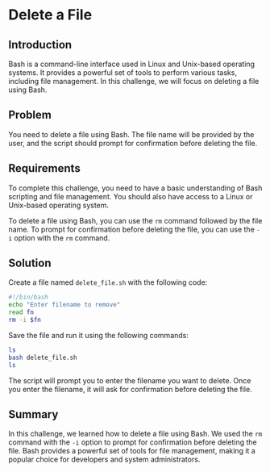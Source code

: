 # Delete a File

## Introduction

Bash is a command-line interface used in Linux and Unix-based operating systems. It provides a powerful set of tools to perform various tasks, including file management. In this challenge, we will focus on deleting a file using Bash.

## Problem

You need to delete a file using Bash. The file name will be provided by the user, and the script should prompt for confirmation before deleting the file.

## Requirements

To complete this challenge, you need to have a basic understanding of Bash scripting and file management. You should also have access to a Linux or Unix-based operating system.

To delete a file using Bash, you can use the `rm` command followed by the file name. To prompt for confirmation before deleting the file, you can use the `-i` option with the `rm` command.

## Solution

Create a file named `delete_file.sh` with the following code:

```bash
#!/bin/bash
echo "Enter filename to remove"
read fn
rm -i $fn
```

Save the file and run it using the following commands:

```bash
ls
bash delete_file.sh
ls
```

The script will prompt you to enter the filename you want to delete. Once you enter the filename, it will ask for confirmation before deleting the file.

## Summary

In this challenge, we learned how to delete a file using Bash. We used the `rm` command with the `-i` option to prompt for confirmation before deleting the file. Bash provides a powerful set of tools for file management, making it a popular choice for developers and system administrators.
